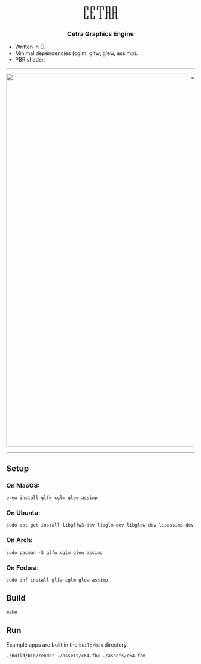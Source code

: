 <div align="center">

<pre>
┏┓┏┓┏┳┓┳┓┏┓
┃ ┣  ┃ ┣┫┣┫
┗┛┗┛ ┻ ┛┗┛┗
</pre>

<h3>
    Cetra Graphics Engine
</h3>

</div>


- Written in C. 
- Minimal dependencies (cglm, glfw, glew, assimp). 
- PBR shader.

---

<div align="center">
    <img src="https://cetra.gg/static/c64.gif" alt="c64" width="1000"/>
</div>

---


## Setup

### On MacOS:

```
brew install glfw cglm glew assimp
```

### On Ubuntu:

```
sudo apt-get install libglfw3-dev libglm-dev libglew-dev libassimp-dev
```

### On Arch:

```
sudo pacman -S glfw cglm glew assimp
```

### On Fedora:

```
sudo dnf install glfw cglm glew assimp
```

## Build

```
make
```

## Run

Example apps are built in the `build/bin` directory.

```
./build/bin/render ./assets/c64.fbx ./assets/c64.fbm 
```



